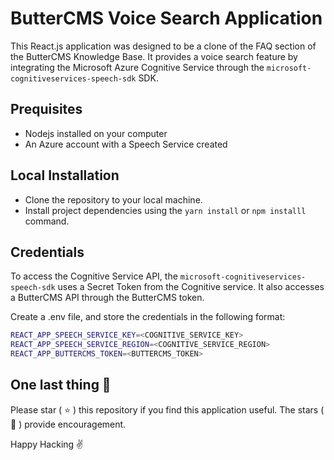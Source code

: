 # ButterCMS Voice Search Application

This React.js application was designed to be a clone of the FAQ section of the ButterCMS Knowledge Base. It provides a voice search feature by integrating the Microsoft Azure Cognitive Service through the `microsoft-cognitiveservices-speech-sdk` SDK. 

## Prequisites
- Nodejs installed on your computer
- An Azure account with a Speech Service created

## Local Installation
- Clone the repository to your local machine. 
- Install project dependencies using the `yarn install` or `npm installl` command. 

## Credentials 
To access the Cognitive Service API, the `microsoft-cognitiveservices-speech-sdk` uses a Secret Token from the Cognitive service. It also accesses a ButterCMS API through the ButterCMS token.

Create a .env file, and store the credentials in the following format:

```bash
REACT_APP_SPEECH_SERVICE_KEY=<COGNITIVE_SERVICE_KEY>
REACT_APP_SPEECH_SERVICE_REGION=<COGNITIVE_SERVICE_REGION>
REACT_APP_BUTTERCMS_TOKEN=<BUTTERCMS_TOKEN>
```

## One last thing 🤫

Please star ( ⭐️ ) this repository if you find this application useful. The stars ( 🌟 ) provide encouragement.

Happy Hacking ✌️ 